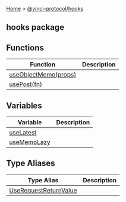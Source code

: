 [Home](./index.md) &gt; [@vinci-protocol/hooks](./hooks.md)

## hooks package

## Functions

| Function                                         | Description |
| ------------------------------------------------ | ----------- |
| [useObjectMemo(props)](./hooks.useobjectmemo.md) |             |
| [usePost(fn)](./hooks.usepost.md)                |             |

## Variables

| Variable                              | Description |
| ------------------------------------- | ----------- |
| [useLatest](./hooks.uselatest.md)     |             |
| [useMemoLazy](./hooks.usememolazy.md) |             |

## Type Aliases

| Type Alias                                                | Description |
| --------------------------------------------------------- | ----------- |
| [UseRequestReturnValue](./hooks.userequestreturnvalue.md) |             |
